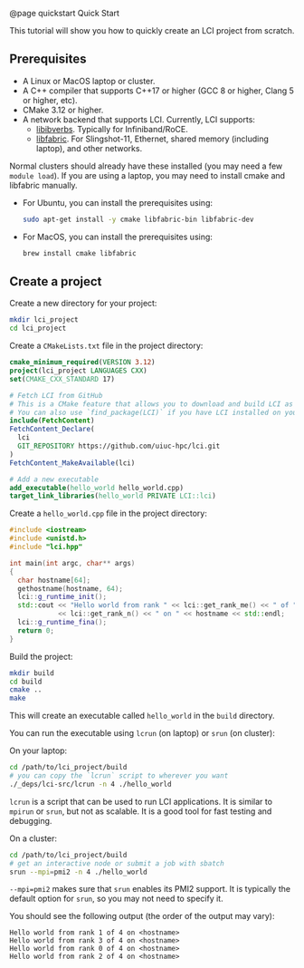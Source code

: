 @page quickstart Quick Start

This tutorial will show you how to quickly create an LCI project from scratch.

## Prerequisites
- A Linux or MacOS laptop or cluster.
- A C++ compiler that supports C++17 or higher (GCC 8 or higher, Clang 5 or higher, etc).
- CMake 3.12 or higher.
- A network backend that supports LCI. Currently, LCI supports:
  - [libibverbs](https://github.com/linux-rdma/rdma-core/blob/master/Documentation/libibverbs.md). Typically for Infiniband/RoCE.
  - [libfabric](https://ofiwg.github.io/libfabric/). For Slingshot-11, Ethernet, shared memory (including laptop), and other networks.

Normal clusters should already have these installed (you may need a few `module load`). If you are using a laptop, you may need to install cmake and libfabric manually.
- For Ubuntu, you can install the prerequisites using:
  ```bash
  sudo apt-get install -y cmake libfabric-bin libfabric-dev
  ```
- For MacOS, you can install the prerequisites using:
  ```bash
  brew install cmake libfabric
  ```

## Create a project

Create a new directory for your project:
```bash
mkdir lci_project
cd lci_project
```

Create a `CMakeLists.txt` file in the project directory:
```cmake
cmake_minimum_required(VERSION 3.12)
project(lci_project LANGUAGES CXX)
set(CMAKE_CXX_STANDARD 17)

# Fetch LCI from GitHub
# This is a CMake feature that allows you to download and build LCI as part of your project.
# You can also use `find_package(LCI)` if you have LCI installed on your system.
include(FetchContent)
FetchContent_Declare(
  lci
  GIT_REPOSITORY https://github.com/uiuc-hpc/lci.git
)
FetchContent_MakeAvailable(lci)

# Add a new executable
add_executable(hello_world hello_world.cpp)
target_link_libraries(hello_world PRIVATE LCI::lci)
```

Create a `hello_world.cpp` file in the project directory:
```cpp
#include <iostream>
#include <unistd.h>
#include "lci.hpp"

int main(int argc, char** args)
{
  char hostname[64];
  gethostname(hostname, 64);
  lci::g_runtime_init();
  std::cout << "Hello world from rank " << lci::get_rank_me() << " of "
            << lci::get_rank_n() << " on " << hostname << std::endl;
  lci::g_runtime_fina();
  return 0;
}
```

Build the project:
```bash
mkdir build
cd build
cmake ..
make
```
This will create an executable called `hello_world` in the `build` directory.

You can run the executable using `lcrun` (on laptop) or `srun` (on cluster):

On your laptop:
```bash
cd /path/to/lci_project/build
# you can copy the `lcrun` script to wherever you want
./_deps/lci-src/lcrun -n 4 ./hello_world
```
`lcrun` is a script that can be used to run LCI applications. It is similar to `mpirun` or `srun`, but not as scalable. It is a good tool for fast testing and debugging.

On a cluster:
```bash
cd /path/to/lci_project/build
# get an interactive node or submit a job with sbatch
srun --mpi=pmi2 -n 4 ./hello_world
```
`--mpi=pmi2` makes sure that `srun` enables its PMI2 support. It is typically the default option for `srun`, so you may not need to specify it.

You should see the following output (the order of the output may vary):
```
Hello world from rank 1 of 4 on <hostname>
Hello world from rank 3 of 4 on <hostname>
Hello world from rank 0 of 4 on <hostname>
Hello world from rank 2 of 4 on <hostname>
```